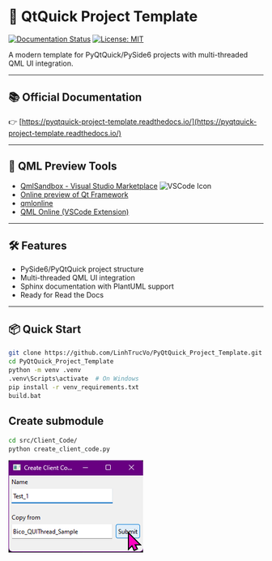 # 🚀 QtQuick Project Template

[![Documentation Status](https://readthedocs.org/projects/pyqtquick-project-template/badge/?version=latest)](https://pyqtquick-project-template.readthedocs.io/en/latest/?badge=latest)
[![License: MIT](https://img.shields.io/badge/License-MIT-yellow.svg)](LICENSE)

A modern template for PyQtQuick/PySide6 projects with multi-threaded QML UI integration.

---

## 📚 Official Documentation

👉 [https://pyqtquick-project-template.readthedocs.io/](https://pyqtquick-project-template.readthedocs.io/)

---

## 🎨 QML Preview Tools

- [QmlSandbox - Visual Studio Marketplace](https://marketplace.visualstudio.com/items?itemName=SavenkovIgor.QmlSandboxExtension)
  <img src="https://img.icons8.com/color/48/000000/visual-studio-code-2019.png" width="24" alt="VSCode Icon"/>
- [Online preview of Qt Framework](https://try.qt.io/)
- [qmlonline](https://patrickelectric.work/qmlonline/)
- [QML Online (VSCode Extension)](https://marketplace.visualstudio.com/items?itemName=SavenkovIgor.QmlSandboxExtension)

---

## 🛠️ Features

- PySide6/PyQtQuick project structure
- Multi-threaded QML UI integration
- Sphinx documentation with PlantUML support
- Ready for Read the Docs

---

## 📦 Quick Start

```sh
git clone https://github.com/LinhTrucVo/PyQtQuick_Project_Template.git
cd PyQtQuick_Project_Template
python -m venv .venv
.venv\Scripts\activate  # On Windows
pip install -r venv_requirements.txt
build.bat
```

## Create submodule
```sh
cd src/Client_Code/
python create_client_code.py
```
![create_client_code.py](./docs/img/image.png)
